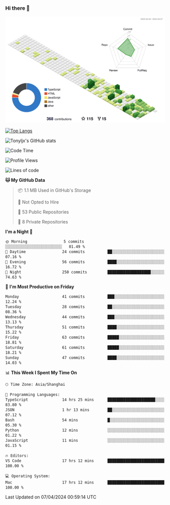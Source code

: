 ### Hi there 👋

![](./profile-3d-contrib/profile-green-animate.svg)

 

[![Top Langs](https://github-readme-stats.vercel.app/api/top-langs/?username=tonyljx)](https://github.com/anuraghazra/github-readme-stats)

![Tonyljx's GitHub stats](https://github-readme-stats.vercel.app/api?username=tonyljx&theme=default&show_icons=true)

 

<!--START_SECTION:waka-->
![Code Time](http://img.shields.io/badge/Code%20Time-272%20hrs-blue)

![Profile Views](http://img.shields.io/badge/Profile%20Views-2-blue)

![Lines of code](https://img.shields.io/badge/From%20Hello%20World%20I%27ve%20Written-397.0%20thousand%20lines%20of%20code-blue)

**🐱 My GitHub Data** 

> 📦 1.1 MB Used in GitHub's Storage 
 > 
> 🚫 Not Opted to Hire
 > 
> 📜 53 Public Repositories 
 > 
> 🔑 8 Private Repositories 
 > 
**I'm a Night 🦉** 

```text
🌞 Morning                5 commits           ░░░░░░░░░░░░░░░░░░░░░░░░░   01.49 % 
🌆 Daytime                24 commits          ██░░░░░░░░░░░░░░░░░░░░░░░   07.16 % 
🌃 Evening                56 commits          ████░░░░░░░░░░░░░░░░░░░░░   16.72 % 
🌙 Night                  250 commits         ███████████████████░░░░░░   74.63 % 
```
📅 **I'm Most Productive on Friday** 

```text
Monday                   41 commits          ███░░░░░░░░░░░░░░░░░░░░░░   12.24 % 
Tuesday                  28 commits          ██░░░░░░░░░░░░░░░░░░░░░░░   08.36 % 
Wednesday                44 commits          ███░░░░░░░░░░░░░░░░░░░░░░   13.13 % 
Thursday                 51 commits          ████░░░░░░░░░░░░░░░░░░░░░   15.22 % 
Friday                   63 commits          █████░░░░░░░░░░░░░░░░░░░░   18.81 % 
Saturday                 61 commits          █████░░░░░░░░░░░░░░░░░░░░   18.21 % 
Sunday                   47 commits          ████░░░░░░░░░░░░░░░░░░░░░   14.03 % 
```


📊 **This Week I Spent My Time On** 

```text
🕑︎ Time Zone: Asia/Shanghai

💬 Programming Languages: 
TypeScript               14 hrs 25 mins      █████████████████████░░░░   83.80 % 
JSON                     1 hr 13 mins        ██░░░░░░░░░░░░░░░░░░░░░░░   07.12 % 
Bash                     54 mins             █░░░░░░░░░░░░░░░░░░░░░░░░   05.30 % 
Python                   12 mins             ░░░░░░░░░░░░░░░░░░░░░░░░░   01.22 % 
JavaScript               11 mins             ░░░░░░░░░░░░░░░░░░░░░░░░░   01.15 % 

🔥 Editors: 
VS Code                  17 hrs 12 mins      █████████████████████████   100.00 % 

💻 Operating System: 
Mac                      17 hrs 12 mins      █████████████████████████   100.00 % 
```


 Last Updated on 07/04/2024 00:59:14 UTC
<!--END_SECTION:waka-->

